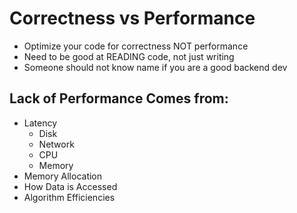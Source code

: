 # Correctness vs Performance

* Optimize your code for correctness NOT performance
* Need to be good at READING code, not just writing
* Someone should not know name if you are a good backend dev

## Lack of Performance Comes from:

* Latency
  * Disk
  * Network
  * CPU
  * Memory
* Memory Allocation
* How Data is Accessed
* Algorithm Efficiencies
